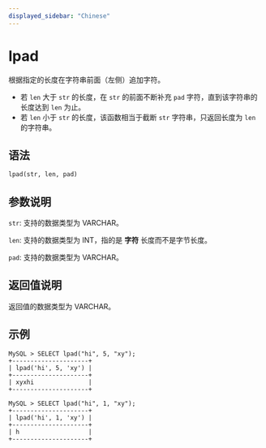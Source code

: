 ```yaml
---
displayed_sidebar: "Chinese"
---
```


# lpad



根据指定的长度在字符串前面（左侧）追加字符。

- 若 `len` 大于 `str` 的长度，在 `str` 的前面不断补充 `pad` 字符，直到该字符串的长度达到 `len` 为止。
- 若 `len` 小于 `str` 的长度，该函数相当于截断 `str` 字符串，只返回长度为 `len` 的字符串。

## 语法

```Haskell
lpad(str, len, pad)
```

## 参数说明

`str`: 支持的数据类型为 VARCHAR。

`len`: 支持的数据类型为 INT，指的是 **字符** 长度而不是字节长度。

`pad`: 支持的数据类型为 VARCHAR。

## 返回值说明

返回值的数据类型为 VARCHAR。

## 示例

```Plain Text
MySQL > SELECT lpad("hi", 5, "xy");
+---------------------+
| lpad('hi', 5, 'xy') |
+---------------------+
| xyxhi               |
+---------------------+

MySQL > SELECT lpad("hi", 1, "xy");
+---------------------+
| lpad('hi', 1, 'xy') |
+---------------------+
| h                   |
+---------------------+
```

